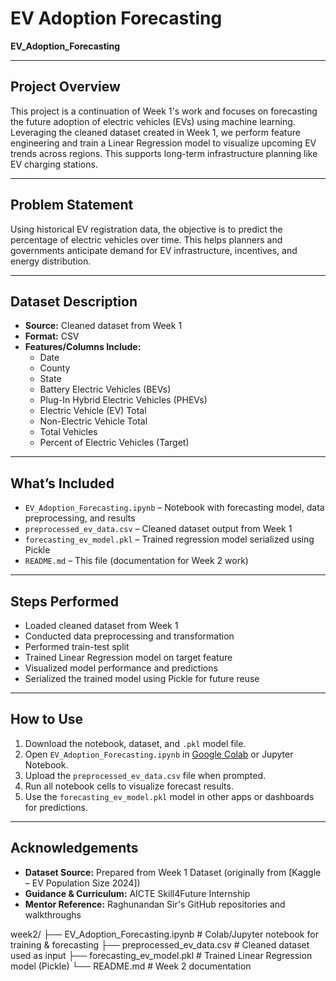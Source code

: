 # EV Adoption Forecasting

**EV_Adoption_Forecasting**

---

## Project Overview

This project is a continuation of Week 1's work and focuses on forecasting the future adoption of electric vehicles (EVs) using machine learning. Leveraging the cleaned dataset created in Week 1, we perform feature engineering and train a Linear Regression model to visualize upcoming EV trends across regions. This supports long-term infrastructure planning like EV charging stations.

---

## Problem Statement

Using historical EV registration data, the objective is to predict the percentage of electric vehicles over time. This helps planners and governments anticipate demand for EV infrastructure, incentives, and energy distribution.

---

## Dataset Description

- **Source:** Cleaned dataset from Week 1  
- **Format:** CSV  
- **Features/Columns Include:**
  - Date
  - County
  - State
  - Battery Electric Vehicles (BEVs)
  - Plug-In Hybrid Electric Vehicles (PHEVs)
  - Electric Vehicle (EV) Total
  - Non-Electric Vehicle Total
  - Total Vehicles
  - Percent of Electric Vehicles (Target)

---

## What’s Included

- `EV_Adoption_Forecasting.ipynb` – Notebook with forecasting model, data preprocessing, and results  
- `preprocessed_ev_data.csv` – Cleaned dataset output from Week 1  
- `forecasting_ev_model.pkl` – Trained regression model serialized using Pickle  
- `README.md` – This file (documentation for Week 2 work)

---

## Steps Performed

- Loaded cleaned dataset from Week 1  
- Conducted data preprocessing and transformation  
- Performed train-test split  
- Trained Linear Regression model on target feature  
- Visualized model performance and predictions  
- Serialized the trained model using Pickle for future reuse

---

## How to Use

1. Download the notebook, dataset, and `.pkl` model file.
2. Open `EV_Adoption_Forecasting.ipynb` in [Google Colab](https://colab.research.google.com/) or Jupyter Notebook.
3. Upload the `preprocessed_ev_data.csv` file when prompted.
4. Run all notebook cells to visualize forecast results.
5. Use the `forecasting_ev_model.pkl` model in other apps or dashboards for predictions.

---

## Acknowledgements

- **Dataset Source:** Prepared from Week 1 Dataset (originally from [Kaggle – EV Population Size 2024])  
- **Guidance & Curriculum:** AICTE Skill4Future Internship  
- **Mentor Reference:** Raghunandan Sir's GitHub repositories and walkthroughs

week2/
├── EV_Adoption_Forecasting.ipynb       # Colab/Jupyter notebook for training & forecasting
├── preprocessed_ev_data.csv            # Cleaned dataset used as input
├── forecasting_ev_model.pkl            # Trained Linear Regression model (Pickle)
└── README.md                           # Week 2 documentation
